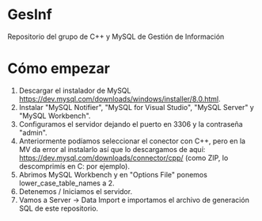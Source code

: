 # GesInf
Repositorio del grupo de C++ y MySQL de Gestión de Información

# Cómo empezar
1. Descargar el instalador de MySQL https://dev.mysql.com/downloads/windows/installer/8.0.html.
2. Instalar "MySQL Notifier", "MySQL for Visual Studio", "MySQL Server" y "MySQL Workbench".
3. Configuramos el servidor dejando el puerto en 3306 y la contraseña "admin".
4. Anteriormente podíamos seleccionar el conector con C++, pero en la MV da error al instalarlo así que lo descargamos de aquí: https://dev.mysql.com/downloads/connector/cpp/ (como ZIP, lo descomprimís en C: por ejemplo).
5. Abrimos MySQL Workbench y en "Options File" ponemos lower_case_table_names a 2.
6. Detenemos / Iniciamos el servidor.
7. Vamos a Server -> Data Import e importamos el archivo de generación SQL de este repositorio.